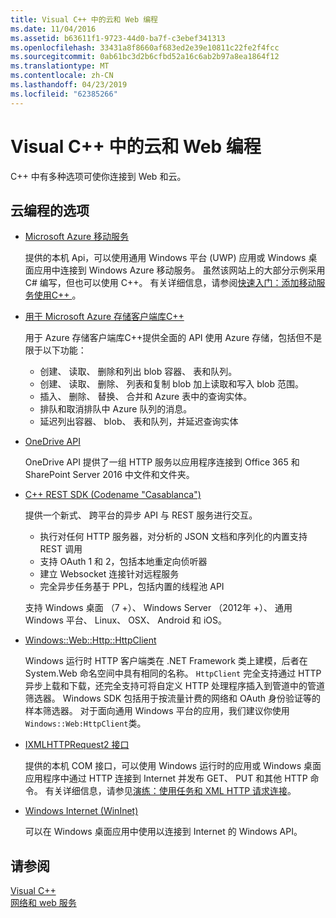 ```yaml
---
title: Visual C++ 中的云和 Web 编程
ms.date: 11/04/2016
ms.assetid: b63611f1-9723-44d0-ba7f-c3ebef341313
ms.openlocfilehash: 33431a8f8660af683ed2e39e10811c22fe2f4fcc
ms.sourcegitcommit: 0ab61bc3d2b6cfbd52a16c6ab2b97a8ea1864f12
ms.translationtype: MT
ms.contentlocale: zh-CN
ms.lasthandoff: 04/23/2019
ms.locfileid: "62385266"
---
```

# <a name="cloud-and-web-programming-in-visual-c"></a>Visual C++ 中的云和 Web 编程

C++ 中有多种选项可使你连接到 Web 和云。

## <a name="cloud-programming-options"></a>云编程的选项

- [Microsoft Azure 移动服务](http://www.windowsazure.com/develop/mobile/)

  提供的本机 Api，可以使用通用 Windows 平台 (UWP) 应用或 Windows 桌面应用中连接到 Windows Azure 移动服务。 虽然该网站上的大部分示例采用 C# 编写，但也可以使用 C++。 有关详细信息，请参阅[快速入门：添加移动服务使用C++ ](https://msdn.microsoft.com/library/windows/apps/dn263181.aspx)。

- [用于 Microsoft Azure 存储客户端库C++](https://blogs.msdn.microsoft.com/windowsazurestorage/2015/04/29/microsoft-azure-storage-client-library-for-c-v1-0-0-general-availability/)

  用于 Azure 存储客户端库C++提供全面的 API 使用 Azure 存储，包括但不是限于以下功能：

  - 创建、 读取、 删除和列出 blob 容器、 表和队列。
  - 创建、 读取、 删除、 列表和复制 blob 加上读取和写入 blob 范围。
  - 插入、 删除、 替换、 合并和 Azure 表中的查询实体。
  - 排队和取消排队中 Azure 队列的消息。
  - 延迟列出容器、 blob、 表和队列，并延迟查询实体

- [OneDrive API](https://dev.onedrive.com/README.htm)

  OneDrive API 提供了一组 HTTP 服务以应用程序连接到 Office 365 和 SharePoint Server 2016 中文件和文件夹。

- [C++ REST SDK (Codename "Casablanca")](https://github.com/Microsoft/cpprestsdk)

  提供一个新式、 跨平台的异步 API 与 REST 服务进行交互。

  - 执行对任何 HTTP 服务器，对分析的 JSON 文档和序列化的内置支持 REST 调用
  - 支持 OAuth 1 和 2，包括本地重定向侦听器
  - 建立 Websocket 连接针对远程服务
  - 完全异步任务基于 PPL，包括内置的线程池 API

  支持 Windows 桌面 （7 +）、 Windows Server （2012年 +）、 通用 Windows 平台、 Linux、 OSX、 Android 和 iOS。

- [Windows::Web::Http::HttpClient](/uwp/api/windows.web.http.httpclient)

  Windows 运行时 HTTP 客户端类在 .NET Framework 类上建模，后者在 System.Web 命名空间中具有相同的名称。 `HttpClient` 完全支持通过 HTTP 异步上载和下载，还完全支持可将自定义 HTTP 处理程序插入到管道中的管道筛选器。 Windows SDK 包括用于按流量计费的网络和 OAuth 身份验证等的样本筛选器。 对于面向通用 Windows 平台的应用，我们建议你使用`Windows::Web:HttpClient`类。

- [IXMLHTTPRequest2 接口](/windows/desktop/api/msxml6/nn-msxml6-ixmlhttprequest2)

  提供的本机 COM 接口，可以使用 Windows 运行时的应用或 Windows 桌面应用程序中通过 HTTP 连接到 Internet 并发布 GET、 PUT 和其他 HTTP 命令。 有关详细信息，请参见[演练：使用任务和 XML HTTP 请求连接](../parallel/concrt/walkthrough-connecting-using-tasks-and-xml-http-requests.md)。

- [Windows Internet (WinInet)](/windows/desktop/WinInet/portal)

  可以在 Windows 桌面应用中使用以连接到 Internet 的 Windows API。

## <a name="see-also"></a>请参阅

[Visual C++](../overview/visual-cpp-in-visual-studio.md) <br/>
[网络和 web 服务](/windows/uwp/networking/)
